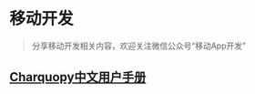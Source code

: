 # 移动开发

>分享移动开发相关内容，欢迎关注微信公众号“移动App开发”

## [Charquopy中文用户手册](https://italks.github.io/Android/Tools/Charquopy/)
